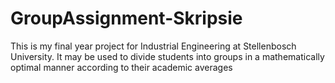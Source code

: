 # GroupAssignment-Skripsie
This is my final year project for Industrial Engineering at Stellenbosch University. It may be used to divide students into groups in a mathematically optimal manner according to their academic averages
